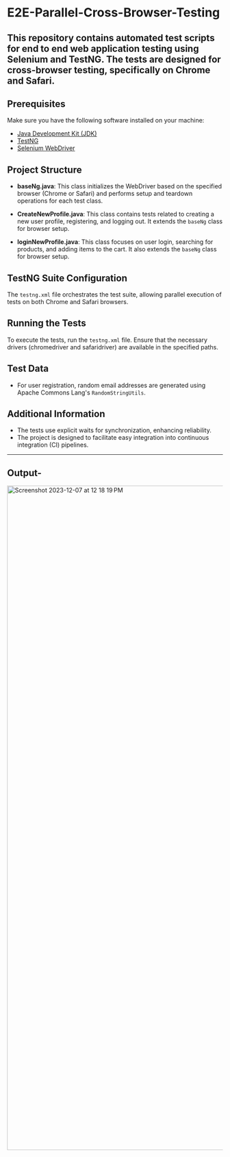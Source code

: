# E2E-Parallel-Cross-Browser-Testing
This repository contains automated test scripts for end to end web application testing using Selenium and TestNG. The tests are designed for cross-browser testing, specifically on Chrome and Safari.
---

## Prerequisites
Make sure you have the following software installed on your machine:
- [Java Development Kit (JDK)](https://www.oracle.com/java/technologies/javase-downloads.html)
- [TestNG](https://testng.org/doc/download.html)
- [Selenium WebDriver](https://www.selenium.dev/documentation/en/webdriver/driver_requirements/)

## Project Structure
- **baseNg.java**: This class initializes the WebDriver based on the specified browser (Chrome or Safari) and performs setup and teardown operations for each test class.
  
- **CreateNewProfile.java**: This class contains tests related to creating a new user profile, registering, and logging out. It extends the `baseNg` class for browser setup.

- **loginNewProfile.java**: This class focuses on user login, searching for products, and adding items to the cart. It also extends the `baseNg` class for browser setup.

## TestNG Suite Configuration
The `testng.xml` file orchestrates the test suite, allowing parallel execution of tests on both Chrome and Safari browsers.

## Running the Tests
To execute the tests, run the `testng.xml` file. Ensure that the necessary drivers (chromedriver and safaridriver) are available in the specified paths.

## Test Data
- For user registration, random email addresses are generated using Apache Commons Lang's `RandomStringUtils`.

## Additional Information
- The tests use explicit waits for synchronization, enhancing reliability.
- The project is designed to facilitate easy integration into continuous integration (CI) pipelines.
---
## Output-
<img width="1552" alt="Screenshot 2023-12-07 at 12 18 19 PM" src="https://github.com/SarthakRana21/E2E-Parallel-Cross-Browser-Testing/assets/107024368/84bef004-6d53-4d24-b2b4-8da6b98224af">
